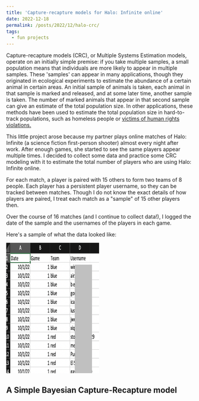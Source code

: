 ```yaml
---
title: 'Capture-recapture models for Halo: Infinite online'
date: 2022-12-18
permalink: /posts/2022/12/halo-crc/
tags:
  - fun projects
---
```


Capture-recapture models (CRC), or Multiple Systems Estimation models, operate on an initially simple premise: if you take multiple samples, a small population means that individuals are more likely to appear in multiple samples. These 'samples' can appear in many applications, though they originated in ecological experiments to estimate the abundance of a certain animal in certain areas. An initial sample of animals is taken, each animal in that sample is marked and released, and at some later time, another sample is taken. The number of marked animals that appear in that second sample can give an estimate of the total population size. In other applications, these methods have been used to estimate the total population size in hard-to-track populations, such as homeless people or [victims of human rights violations.](https://hrdag.org/2013/03/11/mse-the-basics/) 

This little project arose because my partner plays online matches of Halo: Infinite (a science fiction first-person shooter) almost every night after work. After enough games, she started to see the same players appear multiple times. I decided to collect some data and practice some CRC modeling with it to estimate the total number of players who are using Halo: Infinite online.

For each match, a player is paired with 15 others to form two teams of 8 people. Each player has a persistent player username, so they can be tracked between matches. Though I do not know the exact details of how players are paired, I treat each match as a "sample" of 15 other players then.

Over the course of 16 matches (and I continue to collect data!), I logged the date of the sample and the usernames of the players in each game.

Here's a sample of what the data looked like:

<img src="https://raw.githubusercontent.com/hbwddl/hbwddl.github.io/master/images/Screen Shot 2022-12-18 at 4.54.36 PM.png" height="350" width="250">


A Simple Bayesian Capture-Recapture model
-----
